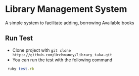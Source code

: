 # Library Management System
A simple system to facilitate adding, borrowing Available books

## Run Test
- Clone project with `git clone https://github.com/Urchmaney/library_taka.git`
- You can run the test with the following command
```ruby
 ruby test.rb
```
